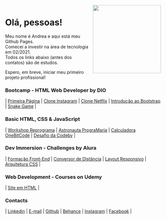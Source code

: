 <img src="https://media.giphy.com/media/LPgFwCQg4HQBvPihcn/giphy.gif" width="220px" align="right">

# Olá, pessoas!

Meu nome é Andrea e aqui está meu Github Pages.  
Comecei a investir na área de tecnologia em 02/2021.  
Todos os links abaixo (antes dos contatos) são de estudos.

Espero, em breve, iniciar meu primeiro projeto profissional!

### Bootcamp - HTML Web Developer by DIO 

| [Primeira Página](https://andreadcsousa.github.io/introducao_html_css/) | [Clone Instagram](https://andreadcsousa.github.io/desafio_instagram/) | [Clone Netflix](https://andreadcsousa.github.io/desafio_netflix/) | [Introdução ao Bootstrap](https://andreadcsousa.github.io/introducao_bootstrap/) | [Snake Game](https://andreadcsousa.github.io/desafio_snake/) |

### Basic HTML, CSS & JavaScript

| [Workshop Reprograma](https://andreadcsousa.github.io/oficina_reprograma/) | [Astronauta PrograMaria](https://andreadcsousa.github.io/frontend_programaria/) | [Calculadora OneBitCode](https://andreadcsousa.github.io/start_onebitcode/) | [Desafio da Codeby](https://andreadcsousa.github.io/codeby_test/) |

### Dev Immersion - Challenges by Alura

| [Formação Front-End](https://andreadcsousa.github.io/alura_frontend/) | [Conversor de Distância](https://andreadcsousa.github.io/alura_conversorjs/) | [Layout Responsivo](https://andreadcsousa.github.io/alura_responsivo/) | [Arquitetura CSS](https://andreadcsousa.github.io/alura_arquiteturaCSS/) |

### Web Development - Courses on Udemy

| [Site em HTML](https://andreadcsousa.github.io/projeto-unes/) |

### Contacts

| [Linkedin](https://www.linkedin.com/in/andrea-dcsousa/) | [E-mail](mailto:andrea.dcsousa@gmail.com) | [Github](https://github.com/andreadcsousa) | [Behance](https://www.freecodecamp.org/andreadcsousa) | [Instagram](https://www.instagram.com/pinklovesxtina/) | [Facebook](https://www.facebook.com/pinkLOVESxtina) |
